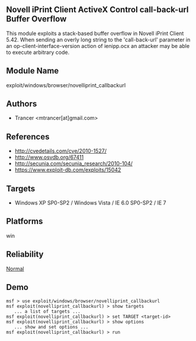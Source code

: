 ## Novell iPrint Client ActiveX Control call-back-url Buffer Overflow

This module exploits a stack-based buffer overflow in Novell 
iPrint Client 5.42. When sending an overly long string to 
the 'call-back-url' parameter in an 
op-client-interface-version action of ienipp.ocx an attacker 
may be able to execute arbitrary code.


## Module Name
exploit/windows/browser/novelliprint_callbackurl

## Authors
* Trancer <mtrancer[at]gmail.com>


## References
* http://cvedetails.com/cve/2010-1527/
* http://www.osvdb.org/67411
* http://secunia.com/secunia_research/2010-104/
* https://www.exploit-db.com/exploits/15042



## Targets
* Windows XP SP0-SP2 / Windows Vista / IE 6.0 SP0-SP2 / IE 7


## Platforms
win

## Reliability
[Normal](https://github.com/rapid7/metasploit-framework/wiki/Exploit-Ranking)

## Demo

```
msf > use exploit/windows/browser/novelliprint_callbackurl
msf exploit(novelliprint_callbackurl) > show targets
   ... a list of targets ...
msf exploit(novelliprint_callbackurl) > set TARGET <target-id>
msf exploit(novelliprint_callbackurl) > show options
   ... show and set options ...
msf exploit(novelliprint_callbackurl) > run
```
    
    
